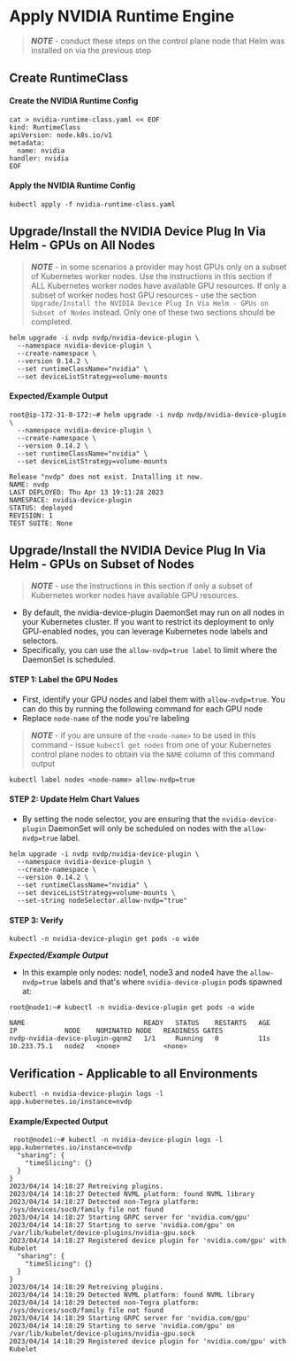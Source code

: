 # Apply NVIDIA Runtime Engine

> _**NOTE**_ - conduct these steps on the control plane node that Helm was installed on via the previous step

## Create RuntimeClass

#### Create the NVIDIA Runtime Config

```
cat > nvidia-runtime-class.yaml << EOF
kind: RuntimeClass
apiVersion: node.k8s.io/v1
metadata:
  name: nvidia
handler: nvidia
EOF
```

#### Apply the NVIDIA Runtime Config

```
kubectl apply -f nvidia-runtime-class.yaml
```

## Upgrade/Install the NVIDIA Device Plug In Via Helm - GPUs on All Nodes

> _**NOTE**_ - in some scenarios a provider may host GPUs only on a subset of Kubernetes worker nodes.  Use the instructions in this section if ALL Kubernetes worker nodes have available GPU resources.  If only a subset of worker nodes host GPU resources - use the section `Upgrade/Install the NVIDIA Device Plug In Via Helm - GPUs on Subset of Nodes` instead.  Only one of these two sections should be completed.

```
helm upgrade -i nvdp nvdp/nvidia-device-plugin \
  --namespace nvidia-device-plugin \
  --create-namespace \
  --version 0.14.2 \
  --set runtimeClassName="nvidia" \
  --set deviceListStrategy=volume-mounts
```

#### Expected/Example Output

```
root@ip-172-31-8-172:~# helm upgrade -i nvdp nvdp/nvidia-device-plugin \
  --namespace nvidia-device-plugin \
  --create-namespace \
  --version 0.14.2 \
  --set runtimeClassName="nvidia" \
  --set deviceListStrategy=volume-mounts
  
Release "nvdp" does not exist. Installing it now.
NAME: nvdp
LAST DEPLOYED: Thu Apr 13 19:11:28 2023
NAMESPACE: nvidia-device-plugin
STATUS: deployed
REVISION: 1
TEST SUITE: None
```

## Upgrade/Install the NVIDIA Device Plug In Via Helm - GPUs on Subset of Nodes

> _**NOTE**_ - use the instructions in this section if only a subset of Kubernetes worker nodes have available GPU resources.

* By default, the nvidia-device-plugin DaemonSet may run on all nodes in your Kubernetes cluster. If you want to restrict its deployment to only GPU-enabled nodes, you can leverage Kubernetes node labels and selectors.&#x20;
* Specifically, you can use the `allow-nvdp=true label` to limit where the DaemonSet is scheduled.

#### STEP 1: Label the GPU Nodes

* First, identify your GPU nodes and label them with `allow-nvdp=true`. You can do this by running the following command for each GPU node
* Replace `node-name` of the node you're labeling

> _**NOTE**_ - if you are unsure of the `<node-name>` to be used in this command - issue `kubectl get nodes` from one of your Kubernetes control plane nodes to obtain via the `NAME` column of this command output

```
kubectl label nodes <node-name> allow-nvdp=true
```

#### STEP 2: Update Helm Chart Values

* By setting the node selector, you are ensuring that the `nvidia-device-plugin` DaemonSet will only be scheduled on nodes with the `allow-nvdp=true` label.

```
helm upgrade -i nvdp nvdp/nvidia-device-plugin \
  --namespace nvidia-device-plugin \
  --create-namespace \
  --version 0.14.2 \
  --set runtimeClassName="nvidia" \
  --set deviceListStrategy=volume-mounts \
  --set-string nodeSelector.allow-nvdp="true"
```

#### &#x20;STEP 3: Verify

```
kubectl -n nvidia-device-plugin get pods -o wide
```

_**Expected/Example Output**_

* In this example only nodes: node1, node3 and node4 have the `allow-nvdp=true` labels and that's where `nvidia-device-plugin` pods spawned at:

```
root@node1:~# kubectl -n nvidia-device-plugin get pods -o wide

NAME                              READY   STATUS    RESTARTS   AGE   IP            NODE    NOMINATED NODE   READINESS GATES
nvdp-nvidia-device-plugin-gqnm2   1/1     Running   0          11s   10.233.75.1   node2   <none>           <none>
```

## Verification - Applicable to all Environments

```
kubectl -n nvidia-device-plugin logs -l app.kubernetes.io/instance=nvdp
```

#### Example/Expected Output

```
 root@node1:~# kubectl -n nvidia-device-plugin logs -l app.kubernetes.io/instance=nvdp
  "sharing": {
    "timeSlicing": {}
  }
}
2023/04/14 14:18:27 Retreiving plugins.
2023/04/14 14:18:27 Detected NVML platform: found NVML library
2023/04/14 14:18:27 Detected non-Tegra platform: /sys/devices/soc0/family file not found
2023/04/14 14:18:27 Starting GRPC server for 'nvidia.com/gpu'
2023/04/14 14:18:27 Starting to serve 'nvidia.com/gpu' on /var/lib/kubelet/device-plugins/nvidia-gpu.sock
2023/04/14 14:18:27 Registered device plugin for 'nvidia.com/gpu' with Kubelet
  "sharing": {
    "timeSlicing": {}
  }
}
2023/04/14 14:18:29 Retreiving plugins.
2023/04/14 14:18:29 Detected NVML platform: found NVML library
2023/04/14 14:18:29 Detected non-Tegra platform: /sys/devices/soc0/family file not found
2023/04/14 14:18:29 Starting GRPC server for 'nvidia.com/gpu'
2023/04/14 14:18:29 Starting to serve 'nvidia.com/gpu' on /var/lib/kubelet/device-plugins/nvidia-gpu.sock
2023/04/14 14:18:29 Registered device plugin for 'nvidia.com/gpu' with Kubelet
```
